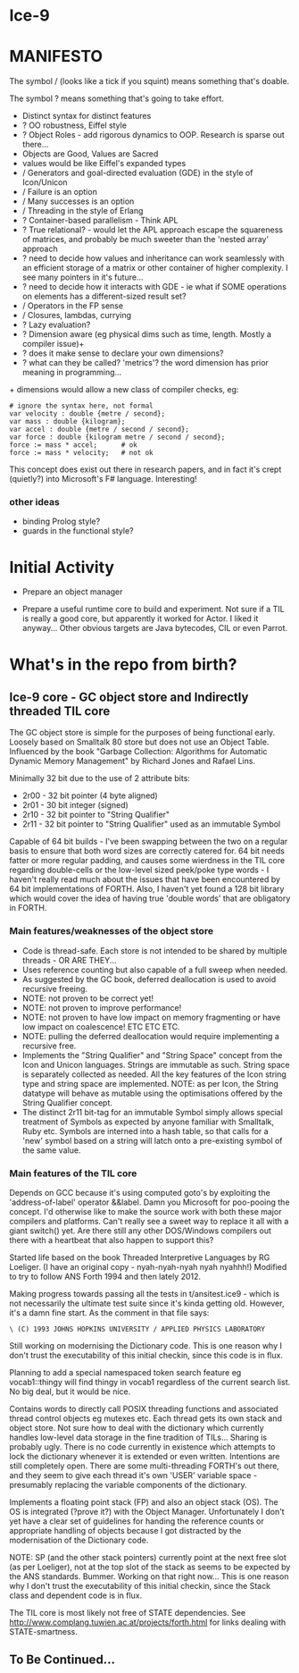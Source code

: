 Ice-9
=====

# MANIFESTO

The symbol / (looks like a tick if you squint) means something that's doable.

The symbol ? means something that's going to take effort.

* Distinct syntax for distinct features
* ? OO robustness, Eiffel style
 * ? Object Roles - add rigorous dynamics to OOP. Research is sparse out there...
* Objects are Good, Values are Sacred
 * values would be like Eiffel's expanded types
* / Generators and goal-directed evaluation (GDE) in the style of Icon/Unicon
 * / Failure is an option
 * / Many successes is an option
* / Threading in the style of Erlang
* ? Container-based parallelism - Think APL
 * ? True relational? - would let the APL approach escape the squareness of matrices, and probably be much sweeter than the 'nested array' approach
 * ? need to decide how values and inheritance can work seamlessly with an efficient storage of a matrix or other container of higher complexity. I see many pointers in it's future...
 * ? need to decide how it interacts with GDE - ie what if SOME operations on elements has a different-sized result set?
* / Operators in the FP sense
* / Closures, lambdas, currying
 * ? Lazy evaluation?
* ? Dimension aware (eg physical dims such as time, length. Mostly a compiler issue)+
 * ? does it make sense to declare your own dimensions?
 * ? what can they be called? 'metrics'? the word dimension has prior meaning in programming...

\+ dimensions would allow a new class of compiler checks, eg:

    # ignore the syntax here, not formal
    var velocity : double {metre / second};
    var mass : double {kilogram};
    var accel : double {metre / second / second};
    var force : double {kilogram metre / second / second};
    force := mass * accel;      # ok
    force := mass * velocity;   # not ok

This concept does exist out there in research papers, and in fact it's crept (quietly?) into Microsoft's F# language. Interesting!

### other ideas

* binding Prolog style?
* guards in the functional style?

# Initial Activity

* Prepare an object manager

* Prepare a useful runtime core to build and experiment. Not sure if a TIL is really a good core, but apparently it worked for Actor. I liked it anyway... Other obvious targets are Java bytecodes, CIL or even Parrot.

# What's in the repo from birth?

## Ice-9 core - GC object store and Indirectly threaded TIL core

The GC object store is simple for the purposes of being functional early. Loosely based on Smalltalk 80 store but does not use an Object Table. Influenced by the book "Garbage Collection: Algorithms for Automatic Dynamic Memory Management" by Richard Jones and Rafael Lins.

Minimally 32 bit due to the use of 2 attribute bits:

* 2r00 - 32 bit pointer (4 byte aligned)
* 2r01 - 30 bit integer (signed)
* 2r10 - 32 bit pointer to "String Qualifier"
* 2r11 - 32 bit pointer to "String Qualifier" used as an immutable Symbol

Capable of 64 bit builds - I've been swapping between the two on a regular basis to ensure that both word sizes are correctly catered for. 64 bit needs fatter or more regular padding, and causes some wierdness in the TIL core regarding double-cells or the low-level sized peek/poke type words - I haven't really read much about the issues that have been encountered by 64 bit implementations of FORTH. Also, I haven't yet found a 128 bit library which would cover the idea of having true 'double words' that are obligatory in FORTH.

### Main features/weaknesses of the object store

* Code is thread-safe. Each store is not intended to be shared by multiple threads - OR ARE THEY...
* Uses reference counting but also capable of a full sweep when needed.
* As suggested by the GC book, deferred deallocation is used to avoid recursive freeing.
 * NOTE: not proven to be correct yet!
 * NOTE: not proven to improve performance!
 * NOTE: not proven to have low impact on memory fragmenting or have low impact on coalescence! ETC ETC ETC.
 * NOTE: pulling the deferred deallocation would require implementing a recursive free.
* Implements the "String Qualifier" and "String Space" concept from the Icon and Unicon languages. Strings are immutable as such. String space is separately collected as needed. All the key features of the Icon string type and string space are implemented. NOTE: as per Icon, the String datatype will behave as mutable using the optimisations offered by the String Qualifier concept.
* The distinct 2r11 bit-tag for an immutable Symbol simply allows special treatment of Symbols as expected by anyone familiar with Smalltalk, Ruby etc. Symbols are interned into a hash table, so that calls for a 'new' symbol based on a string will latch onto a pre-existing symbol of the same value.

### Main features of the TIL core

Depends on GCC because it's using computed goto's by exploiting the 'address-of-label' operator &&label. Damn you Microsoft for poo-pooing the concept. I'd otherwise like to make the source work with both these major compilers and platforms. Can't really see a sweet way to replace it all with a giant switch() yet. Are there still any other DOS/Windows compilers out there with a heartbeat that also happen to support this?

Started life based on the book Threaded Interpretive Languages by RG Loeliger. (I have an original copy - nyah-nyah-nyah nyah nyahhh!) Modified to try to follow ANS Forth 1994 and then lately 2012.

Making progress towards passing all the tests in t/ansitest.ice9 - which is not necessarily the ultimate test suite since it's kinda getting old. However, it's a damn fine start. As the comment in that file says:

    \ (C) 1993 JOHNS HOPKINS UNIVERSITY / APPLIED PHYSICS LABORATORY

Still working on modernising the Dictionary code. This is one reason why I don't trust the executability of this initial checkin, since this code is in flux.

Planning to add a special namespaced token search feature eg vocab1::thingy will find thingy in vocab1 regardless of the current search list. No big deal, but it would be nice.

Contains words to directly call POSIX threading functions and associated thread control objects eg mutexes etc. Each thread gets its own stack and object store. Not sure how to deal with the dictionary which currently handles low-level data storage in the fine tradition of TILs... Sharing is probably ugly. There is no code currently in existence which attempts to lock the dictionary whenever it is extended or even written. Intentions are still completely open. There are some multi-threading FORTH's out there, and they seem to give each thread it's own 'USER' variable space - presumably replacing the variable components of the dictionary.

Implements a floating point stack (FP) and also an object stack (OS). The OS is integrated (?prove it?) with the Object Manager. Unfortunately I don't yet have a clear set of guidelines for handing the reference counts or appropriate handling of objects because I got distracted by the modernisation of the Dictionary code.

NOTE: SP (and the other stack pointers) currently point at the next free slot (as per Loeliger), not at the top slot of the stack as seems to be expected by the ANS standards. Bummer. Working on that right now... This is one reason why I don't trust the executability of this initial checkin, since the Stack class and dependent code is in flux.

The TIL core is most likely not free of STATE dependencies. See http://www.complang.tuwien.ac.at/projects/forth.html for links dealing with STATE-smartness.

## To Be Continued...
